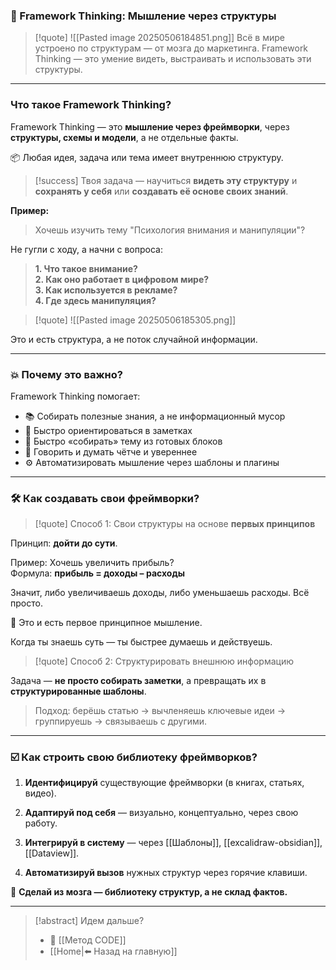 ### 🧠 Framework Thinking: Мышление через структуры

>[!quote] ![[Pasted image 20250506184851.png]]
> Всё в мире устроено по структурам — от мозга до маркетинга. 
> Framework Thinking — это умение видеть, выстраивать и использовать эти структуры.

---
### Что такое Framework Thinking?

Framework Thinking — это **мышление через фреймворки**, через **структуры, схемы и модели**, а не отдельные факты. 

📦 Любая идея, задача или тема имеет внутреннюю структуру. 

>[!success] Твоя задача
> — научиться **видеть эту структуру** и **сохранять у себя** или **создавать её основе своих знаний**.

**Пример:**

> Хочешь изучить тему "Психология внимания и манипуляции"?  

Не гугли с ходу, а начни с вопроса:
 
> **1. Что такое внимание?**  
> **2. Как оно работает в цифровом мире?**  
> **3. Как используется в рекламе?**  
> **4. Где здесь манипуляция?**

>[!quote] ![[Pasted image 20250506185305.png]]

Это и есть структура, а не поток случайной информации.

---

### 💥 Почему это важно?

Framework Thinking помогает:

- 📚 Собирать полезные знания, а не информационный мусор
- 🧭 Быстро ориентироваться в заметках
- 🧠 Быстро «собирать» тему из готовых блоков
- 🎯 Говорить и думать чётче и увереннее
- ⚙️ Автоматизировать мышление через шаблоны и плагины

---

### 🛠️ Как создавать свои фреймворки?

>[!quote] Способ 1: 
>Свои структуры на основе **первых принципов**

Принцип: **дойти до сути**.

Пример: Хочешь увеличить прибыль?  
	Формула: **прибыль = доходы – расходы**  

Значит, либо увеличиваешь доходы, либо уменьшаешь расходы. Всё просто.

📌 Это и есть первое принципное мышление. 

Когда ты знаешь суть — ты быстрее думаешь и действуешь.

>[!quote] Способ 2: 
>Структурировать внешнюю информацию

Задача — **не просто собирать заметки**, а превращать их в **структурированные шаблоны**.

> Подход: берёшь статью → вычленяешь ключевые идеи → группируешь → связываешь с другими.

---

### ☑️ Как строить свою библиотеку фреймворков?

1. **Идентифицируй** существующие фреймворки (в книгах, статьях, видео).

2. **Адаптируй под себя** — визуально, концептуально, через свою работу.

3. **Интегрируй в систему** — через [[Шаблоны]], [[excalidraw-obsidian]], [[Dataview]].

4. **Автоматизируй вызов** нужных структур через горячие клавиши.

📌 **Сделай из мозга — библиотеку структур, а не склад фактов.**

---

> [!abstract] Идем дальше?
> - 🧠 [[Метод CODE]]
> - [[Home|⬅️ Назад на главную]]